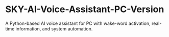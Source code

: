 # SKY-AI-Voice-Assistant-PC-Version
A Python-based AI voice assistant for PC with wake-word activation, real-time information, and system automation.
